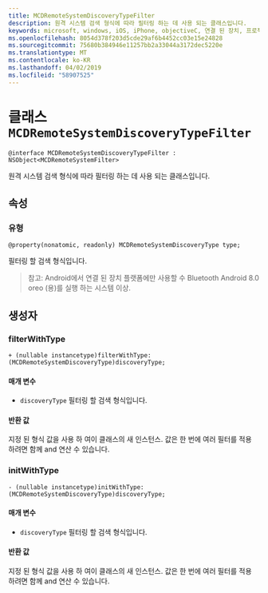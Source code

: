 ```yaml
---
title: MCDRemoteSystemDiscoveryTypeFilter
description: 원격 시스템 검색 형식에 따라 필터링 하는 데 사용 되는 클래스입니다.
keywords: microsoft, windows, iOS, iPhone, objectiveC, 연결 된 장치, 프로젝트 로마
ms.openlocfilehash: 8054d378f203d5cde29af6b4452cc03e15e24828
ms.sourcegitcommit: 75680b384946e11257bb2a33044a3172dec5220e
ms.translationtype: MT
ms.contentlocale: ko-KR
ms.lasthandoff: 04/02/2019
ms.locfileid: "58907525"
---
```

# <a name="class-mcdremotesystemdiscoverytypefilter"></a>클래스 `MCDRemoteSystemDiscoveryTypeFilter` 

```
@interface MCDRemoteSystemDiscoveryTypeFilter : NSObject<MCDRemoteSystemFilter>
```  

원격 시스템 검색 형식에 따라 필터링 하는 데 사용 되는 클래스입니다.

## <a name="properties"></a>속성

### <a name="type"></a>유형
`@property(nonatomic, readonly) MCDRemoteSystemDiscoveryType type;`

필터링 할 검색 형식입니다.

> 참고: Android에서 연결 된 장치 플랫폼에만 사용할 수 Bluetooth Android 8.0 oreo (용)를 실행 하는 시스템 이상.

## <a name="constructors"></a>생성자

### <a name="filterwithtype"></a>filterWithType
`+ (nullable instancetype)filterWithType:(MCDRemoteSystemDiscoveryType)discoveryType;`

#### <a name="parameters"></a>매개 변수 
* `discoveryType` 필터링 할 검색 형식입니다.

#### <a name="returns"></a>반환 값
지정 된 형식 값을 사용 하 여이 클래스의 새 인스턴스. 값은 한 번에 여러 필터를 적용 하려면 함께 and 연산 수 있습니다.

### <a name="initwithtype"></a>initWithType
`- (nullable instancetype)initWithType:(MCDRemoteSystemDiscoveryType)discoveryType;`

#### <a name="parameters"></a>매개 변수 
* `discoveryType` 필터링 할 검색 형식입니다.

#### <a name="returns"></a>반환 값
지정 된 형식 값을 사용 하 여이 클래스의 새 인스턴스. 값은 한 번에 여러 필터를 적용 하려면 함께 and 연산 수 있습니다.